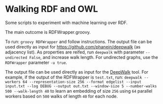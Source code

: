 # Walking RDF and OWL

Some scripts to experiment with machine learning over RDF. 

The main outcome is RDFWrapper.groovy.

To run: `groovy RDFWrapper` and follow instructions.
The output file can be used directly as input for https://github.com/phanein/deepwalk (as adjacency list). As properties are reifed, run `deepwalk` with parameter `--undirected False`, and increase walk length. For undirected graphs, use the `RDFWrapper` parameter `-u true`.

The output file can be used directly as input for the [DeepWalk](https://github.com/phanein/deepwalk) tool. For example, if the output of the RDFWrapper is `test.txt`, run: `deepwalk --workers 64 --representation-size 256 --format edgelist --input input.txt --log DEBUG --output out.txt --window-size 5 --number-walks 500 --walk-length 40` to learn an embedding of size `256` using `64` parallel workers based on `500` walks of length `40` for each node.
